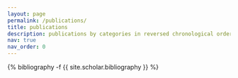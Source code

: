 ```yaml
---
layout: page
permalink: /publications/
title: publications
description: publications by categories in reversed chronological order. generated by jekyll-scholar.
nav: true
nav_order: 0
---
```

<!-- _pages/publications.md -->
<div class="publications">

{% bibliography -f {{ site.scholar.bibliography }} %}

</div>
